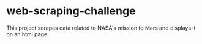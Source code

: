 # web-scraping-challenge
This project scrapes data related to NASA's mission to Mars and displays it on an html page.
